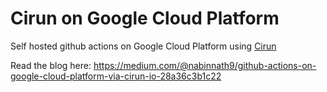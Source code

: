 # Cirun on Google Cloud Platform
Self hosted github actions on Google Cloud Platform using [Cirun](https://cirun.io)

Read the blog here: https://medium.com/@nabinnath9/github-actions-on-google-cloud-platform-via-cirun-io-28a36c3b1c22

